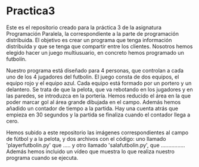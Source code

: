 # Practica3
Este es el repositorio creado para la práctica 3 de la asignatura Programación Paralela, la correspondiente a la parte de programación distribuida. El objetivo es crear un programa que tenga información distribuida y que se tenga que compartir entre los clientes. Nosotros hemos elegido hacer un juego multiusuario, en concreto hemos programado un futbolín.

Nuestro programa está diseñado para 4 personas, que controlan a cada uno de los 4 jugadores del futbolin. El juego consta de dos equipos, el equipo rojo y el equipo azul. Cada equipo está formado por un portero y un delantero. Se trata de que la pelota, que va rebotando en los jugadores y en las paredes, se introduzca en la portería. Hemos reducido el área en la que poder marcar gol al área grande dibujada en el campo.
Además hemos añadido un contador de tiempo a la partida. Hay una cuenta atrás que empieza en 30 segundos y la partida se finaliza cuando el contador llega a cero.

Hemos subido a este repositorio las imágenes correspondientes al campo de fútbol y a la pelota, y dos archivos con el código: uno llamado 'playerfutbolin.py' que ..... y otro llamado 'salafutbolin.py', que ................ Además hemos incluido un vídeo que muestra lo que realiza nuestro programa cuando se ejecuta.
